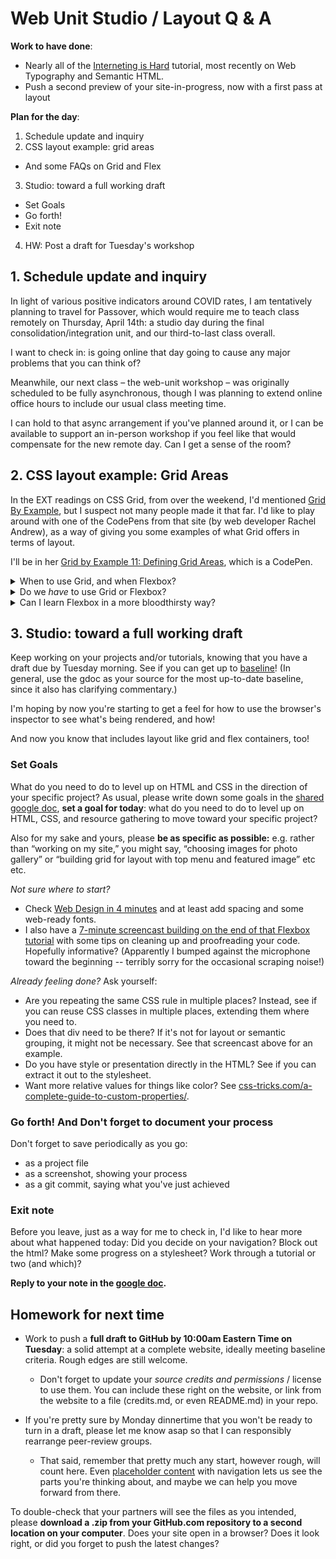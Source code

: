 # Web Unit Studio / Layout Q & A

**Work to have done**:

* Nearly all of the [Interneting is Hard](https://www.internetingishard.com/html-and-css/) tutorial, most recently on Web Typography and Semantic HTML.
* Push a second preview of your site-in-progress, now with a first pass at layout

**Plan for the day**:

1. Schedule update and inquiry
2. CSS layout example: grid areas
  * And some FAQs on Grid and Flex
3. Studio: toward a full working draft
  * Set Goals
  * Go forth!
  * Exit note
4. HW: Post a draft for Tuesday's workshop


## 1. Schedule update and inquiry

In light of various positive indicators around COVID rates, I am tentatively planning to travel for Passover, which would require me to teach class remotely on Thursday, April 14th: a studio day during the final consolidation/integration unit, and our third-to-last class overall.

I want to check in: is going online that day going to cause any major problems that you can think of?

Meanwhile, our next class – the web-unit workshop – was originally scheduled to be fully asynchronous, though I was planning to extend online office hours to include our usual class meeting time.

I can hold to that async arrangement if you've planned around it, or I can be available to support an in-person workshop if you feel like that would compensate for the new remote day. Can I get a sense of the room?



## 2. CSS layout example: Grid Areas

In the EXT readings on CSS Grid, from over the weekend, I'd mentioned [Grid By Example](https://gridbyexample.com/learn), but I suspect not many people made it that far. I'd like to play around with one of the CodePens from that site (by web developer Rachel Andrew), as a way of giving you some examples of what Grid offers in terms of layout.

I'll be in her [Grid by Example 11: Defining Grid Areas](https://codepen.io/rachelandrew/pen/oXKgoQ?editors=1100), which is a CodePen.

<details><summary>When to use Grid, and when Flexbox?</summary>

<p>Generally speaking, if you only have one dimension (one row, or one column), Flexbox is your friend. To put that another way: use <a href="https://ishadeed.com/article/grid-layout-flexbox-components/">Grid for layout, Flexbox for components</a>. (That link goes to a nice explanation, with examples, of when you'd want to use which.) Some things really are harder with Grid!</p>

<p>And remember that HTML is often about nesting boxes inside boxes: there's no reason you can't have a flexbox inside a gridbox.</p>
</details>

<details><summary>Do we <em>have</em> to use Grid or Flexbox?</summary>

<p>Not at all! You can lay out your page using real widths and heights, and if you express them as responsive units (<code>em</code> or <code>%</code>), you'll even get scaling effects as the viewport changes size. To get a horizontal centering effect, you can use <code>margin: 0 auto;</code> on any block element with a declared width, or <code>text-align: center;</code> on any inline element, and you should be good to go.</p>

<p>That said, for dynamically adjusting space between elements, and especially for centering things vertically, these new layout tools are definitely your friends.</p>
</details>

<details><summary>Can I learn Flexbox in a more bloodthirsty way?</summary>

<p>Try <a href="https://flexboxzombies.com/">Flexbox Zombies</a>, an interactive course that's currently free. In it, you imagine the flex layout as aiming a crossbow at undead monsters: you have to position the targets using CSS rules to survive. It's kind of slow-paced, but that's because it's filled with challenges for you to solve, with the idea being that typing out the rules many times will make them second-nature by the end.</p>
</details>


## 3. Studio: toward a full working draft

Keep working on your projects and/or tutorials, knowing that you have a draft due by Tuesday morning. See if you can get up to [baseline](https://bit.ly/cdm{{site.course.slugterm}}-notes#heading=h.5bpexk6at73l)! (In general, use the gdoc as your source for the most up-to-date baseline, since it also has clarifying commentary.)

I'm hoping by now you're starting to get a feel for how to use the browser's inspector to see what's being rendered, and how!

And now you know that includes layout like grid and flex containers, too!


### Set Goals

What do you need to do to level up on HTML and CSS in the direction of your specific project? As usual, please write down some goals in the [shared google doc](https://bit.ly/cdm{{site.course.slugterm}}-notes), **set a goal for today**: what do you need to do to level up on HTML, CSS, and resource gathering to move toward your specific project?

<div class="alert alert-info">
Also for my sake and yours, please <strong>be as specific as possible:</strong> e.g. rather than “working on my site,” you might say, “choosing images for photo gallery” or “building grid for layout with top menu and featured image” etc etc.
</div>

*Not sure where to start?*
  - Check [Web Design in 4 minutes](http://jgthms.com/web-design-in-4-minutes) and at least add spacing and some web-ready fonts.
  - I also have a [7-minute screencast building on the end of that Flexbox tutorial](https://pitt.hosted.panopto.com/Panopto/Pages/Viewer.aspx?id=9171fa85-be27-437d-99b9-acfa00f44a4f) with some tips on cleaning up and proofreading your code. Hopefully informative? (Apparently I bumped against the microphone toward the beginning -- terribly sorry for the occasional scraping noise!)

*Already feeling done?* Ask yourself:
  - Are you repeating the same CSS rule in multiple places? Instead, see if you can reuse CSS classes in multiple places, extending them where you need to.
  - Does that div need to be there? If it's not for layout or semantic grouping, it might not be necessary. See that screencast above for an example.
  - Do you have style or presentation directly in the HTML? See if you can extract it out to the stylesheet.
  - Want more relative values for things like color? See [css-tricks.com/a-complete-guide-to-custom-properties/](https://css-tricks.com/a-complete-guide-to-custom-properties/).




### Go forth! And Don't forget to document your process

<div class="alert alert-success">
Don't forget to save periodically as you go:
 <ul>
   <li>as a project file</li>
   <li>as a screenshot, showing your process</li>
   <li>as a git commit, saying what you've just achieved</li>
 </ul>
</div>

### Exit note

Before you leave, just as a way for me to check in, I'd like to hear more about what happened today: Did you decide on your navigation? Block out the html? Make some progress on a stylesheet? Work through a tutorial or two (and which)?

<strong>Reply to your note in the <a href="http://bit.ly/cdm{{site.course.slugterm}}-notes">google doc</a>.</strong>

## Homework for next time

* Work to push a **full draft to GitHub by 10:00am Eastern Time on Tuesday**: a solid attempt at a complete website, ideally meeting baseline criteria. Rough edges are still welcome.
  - Don't forget to update your *source credits and permissions* / license to use them. You can include these right on the website, or link from the website to a file (credits.md, or even README.md) in your repo. 

* If you're pretty sure by Monday dinnertime that you won't be ready to turn in a draft, please let me know asap so that I can responsibly rearrange peer-review groups.
  - That said, remember that pretty much any start, however rough, will count here. Even <a href="http://loremipsum.io">placeholder content</a> with navigation lets us see the parts you're thinking about, and maybe we can help you move forward from there.

<div class="alert alert-warning">
<p>To double-check that your partners will see the files as you intended, please <strong>download a .zip from your GitHub.com repository to a second location on your computer</strong>. Does your site open in a browser? Does it look right, or did you forget to push the latest changes?</p>
</div>

